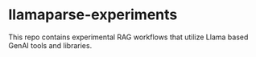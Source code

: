 # llamaparse-experiments
This repo contains experimental RAG workflows that utilize Llama based GenAI tools and libraries.
